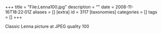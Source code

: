 +++
title = "File:Lenna100.jpg"
description = ""
date = 2008-11-16T18:22:01Z
aliases = []
[extra]
id = 3117
[taxonomies]
categories = []
tags = []
+++

Classic Lenna picture at JPEG quality 100
